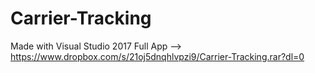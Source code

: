# Carrier-Tracking
Made with Visual Studio 2017
Full App --> https://www.dropbox.com/s/21oj5dnqhlvpzi9/Carrier-Tracking.rar?dl=0
